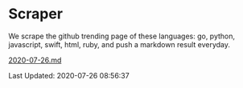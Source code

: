 # Scraper

We scrape the github trending page of these languages: go, python, javascript, swift, html, ruby, and push a markdown result everyday.

[2020-07-26.md](https://github.com/henson/Scraper/blob/master/2020-07-26.md)

Last Updated: 2020-07-26 08:56:37